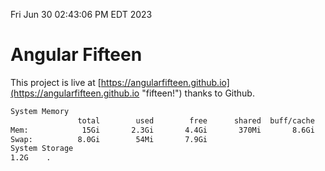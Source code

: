 Fri Jun 30 02:43:06 PM EDT 2023

# Angular Fifteen


This project is live at [https://angularfifteen.github.io](https://angularfifteen.github.io "fifteen!") thanks to Github.

```bash
System Memory
               total        used        free      shared  buff/cache   available
Mem:            15Gi       2.3Gi       4.4Gi       370Mi       8.6Gi        12Gi
Swap:          8.0Gi        54Mi       7.9Gi
System Storage
1.2G	.
```
